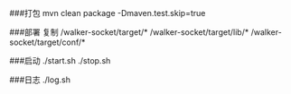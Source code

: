 
###打包
mvn clean package -Dmaven.test.skip=true

###部署 复制
/walker-socket/target/*
/walker-socket/target/lib/*
/walker-socket/target/conf/*

###启动
./start.sh
./stop.sh

###日志
./log.sh


